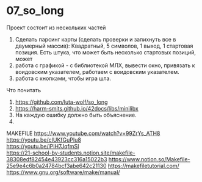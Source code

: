 # 07_so_long

Проект состоит из нескольких частей

1. Сделать парсинг карты (сделать проверки и запихнуть все в двумерный массив): 
Квадратный, 5 символов, 1 выход, 1 стартовая позиция. 
Есть штука, что может быть несколько стартовых позиций, может 
3. работа с графикой - с библиотекой МЛХ, вывести окно, привязать к воидовским указателем, работаем с воидовским указателем. 
4. работа с кнопками, чтобы игра шла. 


Что почитать
1. https://github.com/luta-wolf/so_long
2. https://harm-smits.github.io/42docs/libs/minilibx
3. На каждую ошибку должно быть объяснение. 
4. 

MAKEFILE
https://www.youtube.com/watch?v=99ZrYs_ATH8   
https://youtu.be/cIUKfGuPIu8  
https://youtu.be/lPIH7JqfmSI  
https://21-school-by-students.notion.site/makefile-38308edf82454e43923cc316a15022b3
https://www.notion.so/Makefile-25e9e4c6b0a24784bcf3abe642c21130
https://makefiletutorial.com/  
https://www.gnu.org/software/make/manual/
